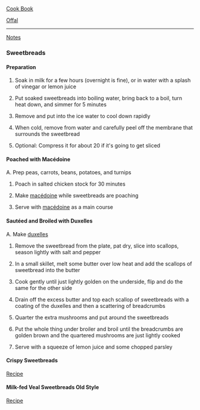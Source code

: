 [Cook Book](https://github.com/vmsmith/CookBook/blob/master/README.md)  

[Offal](https://github.com/vmsmith/CookBook/blob/master/offal.md)  

-----  

[Notes](https://github.com/vmsmith/CookBook/blob/master/notes.md)  


### Sweetbreads  

#### Preparation  

1. Soak in milk for a few hours (overnight is fine), or in water with a splash of vinegar or lemon juice   

2. Put soaked sweetbreads into boiling water, bring back to a boil, turn heat down, and simmer for 5 minutes  

3. Remove and put into the ice water to cool down rapidly

4. When cold, remove from water and carefully peel off the membrane that surrounds the sweetbread  

5. Optional: Compress it for about 20 if it's going to get sliced  

#### Poached with Macédoine  

A. Prep peas, carrots, beans, potatoes, and turnips    

1. Poach in salted chicken stock for 30 minutes  

2. Make [macédoine](https://github.com/vmsmith/CookBook/blob/master/veg_macedoine.md) while sweetbreads are poaching  

3. Serve with [macédoine](https://github.com/vmsmith/CookBook/blob/master/veg_macedoine.md) as a main course  

#### Sautéed and Broiled with Duxelles  

A. Make [duxelles]()  

1. Remove the sweetbread from the plate, pat dry, slice into scallops, season lightly with salt and pepper

2. In a small skillet, melt some butter over low heat and add the scallops of sweetbread into the butter

3. Cook gently until just lightly golden on the underside, flip and do the same for the other side

4. Drain off the excess butter and top each scallop of sweetbreads with a coating of the duxelles and then a scattering of breadcrumbs

5. Quarter the extra mushrooms and put around the sweetbreads  

6. Put the whole thing under broiler and broil until the breadcrumbs are golden brown and the quartered mushrooms are just lightly cooked  

7. Serve with a squeeze of lemon juice and some chopped parsley  


#### Crispy Sweetbreads  

[Recipe](https://www.cookstr.com/Meat/Crispy-Sweetbreads)  

#### Milk-fed Veal Sweetbreads Old Style  

[Recipe](https://www.saveur.com/article/Recipes/Milk-Fed-Veal-Sweetbreads-in-the-Old-Style/)  
